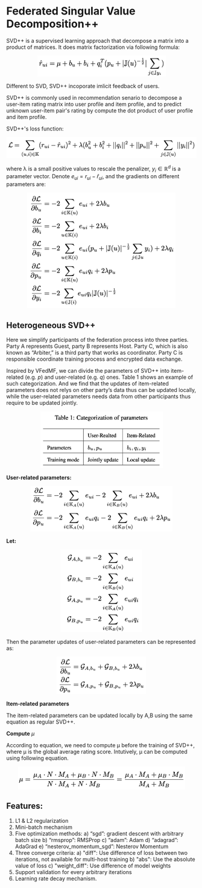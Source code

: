 # Federated Singular Value Decomposition++

SVD++ is a  supervised learning approach that decompose a matrix into a product of matrices. It does matrix factorization via following formula:

<div style="text-align:center", align=center>
<img src="./images/fig1.png" alt="samples" width="341" height="55" /><br/>
</div>

Different to SVD, SVD++ incoporate imlicit feedback of users.

SVD++ is commonly used in recommendation senario to decompose a user-item rating matrix into user profile and item profile, and to predict unknown user-item pair's rating by compute the dot product of user profile and item profile.

SVD++'s loss function:

<div style="text-align:center", align=center>
<img src="./images/LossFunction.png" alt="samples" width="529" height="55" /><br/>
</div>

where λ is a small positive values to rescale the penalizer, $y_i\in{\mathbb{R}^d}$ is a parameter vector. Denote $e_{ui}=r_{ui}-{\hat{r}}_{ui}$, and the gradients on different parameters are:

<div style="text-align:center", align=center>
<img src="./images/fig2.png" alt="samples" width="394" height="306" /><br/>
</div>

## Heterogeneous SVD++

Here we simplify participants of the federation process into three parties. Party A represents Guest, party B represents Host. Party C, which is also known as “Arbiter,” is a third party that works as coordinator. Party C is responsible coordinate training process and encrypted data exchange.

Inspired by VFedMF, we can divide the parameters of SVD++ into item-related (e.g. $p$) and user-related (e.g. $q$) ones. Table 1 shows an example of such categorization. And we find that the updates of item-related parameters does not relys on other party’s data thus can be updated locally, while the user-related parameters needs data from other participants thus require to be updated jointly.

<div style="text-align:center", align=center>
<img src="./images/table1.png" alt="samples" width="325" height="150" /><br/>
</div>

**User-related parameters:**

<div style="text-align:center", align=center>
<img src="./images/fig3.png" alt="samples" width="377" height="120" /><br/>
</div>

**Let:**

<div style="text-align:center", align=center>
<img src="./images/fig4.png" alt="samples" width="216" height="219" /><br/>
</div>

Then the parameter updates of user-related parameters can be represented as:

<div style="text-align:center", align=center>
<img src="./images/fig5.png" alt="samples" width="236" height="99" /><br/>
</div>

**Item-related parameters** 

The item-related parameters can be updated locally by A,B using the same equation as regular SVD++.

**Compute** $\mu$

According to equation, we need to compute µ before the training of SVD++, where µ is the global average rating score. Intutively, µ can be computed using following equation.

<div style="text-align:center", align=center>
<img src="./images/fig6.png" alt="samples" width="443" height="60" /><br/>
</div>

## Features:

1. L1 & L2 regularization
2. Mini-batch mechanism
3. Five optimization methods:
    a)	“sgd”: gradient descent with arbitrary batch size
    b) “rmsprop”: RMSProp
    c) “adam”: Adam
    d) “adagrad”: AdaGrad
    e) “nesterov_momentum_sgd”: Nesterov Momentum
4. Three converge criteria:
    a) "diff": Use difference of loss between two iterations, not available for multi-host training
    b) "abs": Use the absolute value of loss
    c) "weight_diff": Use difference of model weights
6. Support validation for every arbitrary iterations
7. Learning rate decay mechanism.